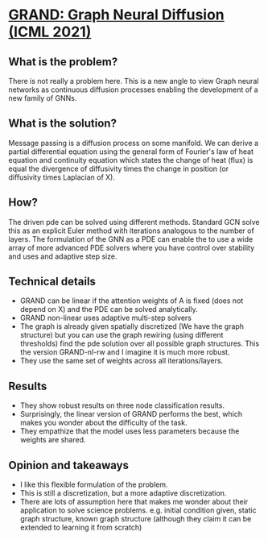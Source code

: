 # [GRAND: Graph Neural Diffusion (ICML 2021)](http://proceedings.mlr.press/v139/chamberlain21a/chamberlain21a.pdf)



## What is the problem?

There is not really a problem here. This is a new angle to view Graph neural networks as continuous diffusion processes enabling the development of a new family of GNNs.


## What is the solution?

Message passing is a diffusion process on some manifold. We can derive a partial differential equation using the general form of Fourier's law of heat equation and continuity equation which states the change of heat (flux) is equal the divergence of diffusivity times the change in position (or diffusivity times Laplacian of X).    


## How?

The driven pde can be solved using different methods. Standard GCN solve this as an explicit Euler method with iterations analogous to the number of layers. The formulation of the GNN as a PDE can enable the to use a wide array of more advanced PDE solvers where you have control over stability and uses and adaptive step size.  



## Technical details

- GRAND can be linear if the attention weights of A is fixed (does not depend on X) and the PDE can be solved analytically.
- GRAND non-linear uses adaptive multi-step solvers 
- The graph is already given spatially discretized (We have the graph structure) but you can use the graph rewiring (using different thresholds) find the pde solution over all possible graph structures. This the version GRAND-nl-rw and I imagine it is much more robust. 
- They use the same set of weights across all iterations/layers.



## Results

- They show robust results on three node classification results.
- Surprisingly, the linear version of GRAND performs the best, which makes you wonder about the difficulty of the task.
- They empathize that the model uses less parameters because the weights are shared.


## Opinion and takeaways

- I like this flexible formulation of the problem. 
- This is still a discretization, but a more adaptive discretization.
- There are lots of assumption here that makes me wonder about their application to solve science problems. e.g. initial condition given, static graph structure, known graph structure (although they claim it can be extended to learning it from scratch) 

